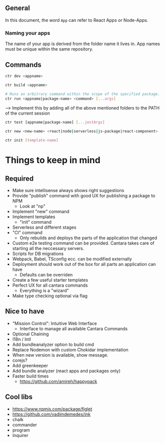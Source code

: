 ## General

In this document, the word `App` can refer to React Apps or Node-Apps.

### Naming your apps

The name of your app is derived from the folder name it lives in. App names must be unique within the same repository.

## Commands

```bash
ctr dev <appname>
```

```bash
ctr build <appname>
```

```bash
# Runs an arbitrary command within the scope of the specified package. This can be a globally valid CLI command (e.g. 'npm', 'cd', 'echo'), a tool you installed via NPM or a tool which is used internally by Cantara (e.g. serverless).
ctr run <appname|package-name> <command> [...args]
```

--> Implement this by adding all of the above mentioned folders to the PATH of the current session

```bash
ctr test [appname|package-name] [...jestArgs]
```

```bash
ctr new <new-name> <react|node|serverless|js-package|react-component>
```

```bash
ctr init [template-name]
```

# Things to keep in mind

## Required

- Make sure intellisense always shows right suggestions
- Provide "publish" command with good UX for publishing a package to NPM
  - Look at "np"
- Implement "new" command
- Implement templates
  - "init" command
- Serverless and different stages
- "CI" command
  - Only rebuilds and deploys the parts of the application that changed
- Custom e2e testing command can be provided. Cantara takes care of starting all the neccessary servers.
- Scripts for DB migrations
- Webpack, Babel, TSconfig ecc. can be modified externally
- Deployment should work out of the box for all parts an application can have
  - Defaults can be overriden
- Create a few useful starter templates
- Perfect UX for all cantara commands
  - Everything is a "wizard"
- Make type checking optional via flag

## Nice to have

- "Mission Control": Intuitive Web Interface
  - Interface to manage all available Cantara Commands
- Optional Chaining
- I18n / Intl
- Add bundleanalyzer option to build cmd
- Replace Nodemon with custom Chokidar implementation
- When new version is available, show message.
- corejs?
- Add greenkeeper
- Add bundle analyzer (react apps and packages only)
- Faster build times
  - https://github.com/amireh/happypack

## Cool libs

- https://www.npmjs.com/package/figlet
- https://github.com/vadimdemedes/ink
- chalk
- commander
- program
- Inquirer
